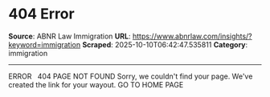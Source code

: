 # 404 Error

**Source**: ABNR Law Immigration
**URL**: https://www.abnrlaw.com/insights/?keyword=immigration
**Scraped**: 2025-10-10T06:42:47.535811
**Category**: immigration

---

ERROR
  
404
PAGE NOT FOUND
Sorry, we couldn't find your page. We've created the link for your wayout.
GO TO HOME PAGE
